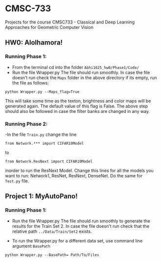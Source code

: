 # CMSC-733
Projects for the course CMSC733 - Classical and Deep Learning Approaches for
Geometric Computer Vision

## HW0: Alolhamora!

### Running Phase 1:
- From the terminal cd into the folder `Abhi1625_hw0/Phase1/Code/`
- Run the file Wrapper.py 
The file should run smoothly. In case the file doesn't run check the `Maps` folder in the above directory if its empty, run the file as follows:
```
python Wrapper.py --Maps_flag=True
```
This will take some time as the texton, brightness and color maps will be generated again. The default value of this flag is False. The above step should also be followed in case the filter banks are changed in any way.


### Running Phase 2:
-In the file `Train.py` change the line
```
from Network.*** import CIFAR10Model
```
to 
```
from Network.ResNext import CIFAR10Model
```
inorder to run the ResNext Model. Change this lines for all the models you want to run: 
Network1, ResNet, ResNext, DenseNet. Do the same for `Test.py` file.

## Project 1: MyAutoPano! 

### Running Phase 1:
- Run the file Wrapper.py 
The file should run smoothly to generate the results for the Train Set 2. In case the file doesn't run check that the relative path `../Data/Train/Set2` exists. 

- To run the Wrapper.py for a different data set, use command line argument `BasePath`
```
python Wrapper.py --BasePath= Path/To/Files
```

